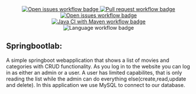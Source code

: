 
<section>
</div>
<div align="center">
    <a href="https://github.com/jonathanjonathan001/springbootlab/issues">
        <img src="https://img.shields.io/github/issues-raw/jonathanjonathan001/springbootlab" alt="Open issues workflow badge"/>
    </a>
    <a href="https://github.com/jonathanjonathan001/springbootlab/pulls">
        <img src="https://img.shields.io/github/issues-pr/jonathanjonathan001/springbootlab" alt="Pull request workflow badge"/>
    </a>
    <a href="https://github.com/jonathanjonathan001/springbootlab/issues?q=is%3Aissue+is%3Aclosed">
        <img src="https://img.shields.io/github/issues-closed-raw/jonathanjonathan001/springbootlab" alt="Open issues workflow badge"/>
    </a>
    <div align="center">
    <a href="https://github.com/jonathanjonathan001/springbootlab/actions/workflows/maven.yml">
        <img src="https://github.com/jonathanjonathan001/springbootlab/actions/workflows/maven.yml/badge.svg" alt="Java CI with Maven workflow badge"/>
    </a>
</div>
<div align="center">
</div>
<div align="">
    <img src="https://img.shields.io/github/languages/top/jonathanjonathan001/springbootlab" alt="Language workflow badge"/>
</div>
</section>







## Springbootlab:

A simple springboot webapplication that shows a list of movies and categories with CRUD functionality. 
As you log in to the website you can log in as either an admin or a user. A user has limited capabilites, 
that is only reading the list while the admin can do everything else(create,read,update and delete). In this application
we use MySQL to connect to our database.




